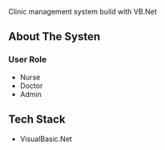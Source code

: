 Clinic management system build with VB.Net

## About The Systen
### User Role 
- Nurse
- Doctor
- Admin

## Tech Stack
- VisualBasic.Net

